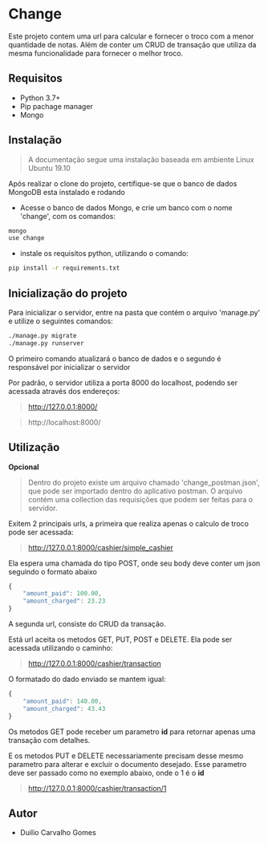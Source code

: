 # Change

Este projeto contem uma url para calcular e fornecer o troco com a menor quantidade de notas.
Além de conter um CRUD de transação que utiliza da mesma funcionalidade para fornecer o melhor troco.

## Requisitos

- Python 3.7+
- Pip pachage manager
- Mongo

## Instalação

> A documentação segue uma instalação baseada em ambiente Linux Ubuntu 19.10

Após realizar o clone do projeto, certifique-se que o banco de dados MongoDB esta instalado e rodando

- Acesse o banco de dados Mongo, e crie um banco com o nome 'change', com os comandos:
```bash
mongo
use change
``` 

- instale os requisitos python, utilizando o comando:
```bash
pip install -r requirements.txt
```

## Inicialização do projeto

Para inicializar o servidor, entre na pasta que contém o arquivo 'manage.py' e utilize o seguintes comandos:

```bash
./manage.py migrate
./manage.py runserver
```

O primeiro comando atualizará o banco de dados e o segundo é responsável por inicializar o servidor

Por padrão, o servidor utiliza a porta 8000 do localhost, podendo ser acessada através dos endereços:

> http://127.0.0.1:8000/

> http://localhost:8000/


## Utilização

**Opcional**

> Dentro do projeto existe um arquivo chamado 'change_postman.json', 
que pode ser importado dentro do aplicativo postman.
O arquivo contém uma collection das requisições que podem ser feitas para o servidor.


Exitem 2 principais urls, a primeira que realiza apenas o calculo de troco pode ser acessada:

> http://127.0.0.1:8000/cashier/simple_cashier

Ela espera uma chamada do tipo POST, onde seu body deve conter um json seguindo o formato abaixo

```javascript
{
    "amount_paid": 100.00,
    "amount_charged": 23.23
}
```

A segunda url, consiste do CRUD da transação.
 
 Está url aceita os metodos GET, PUT, POST e DELETE.
 Ela pode ser acessada utilizando o caminho:
 
> http://127.0.0.1:8000/cashier/transaction

O formatado do dado enviado se mantem igual:

```javascript
{
    "amount_paid": 140.00,
    "amount_charged": 43.43
}
```

Os metodos GET pode receber um parametro **id** para retornar apenas uma transação com detalhes.

E os metodos PUT e DELETE necessariamente precisam desse mesmo parametro para alterar e excluir o documento desejado.
Esse parametro deve ser passado como no exemplo abaixo, onde o 1 é o **id**

> http://127.0.0.1:8000/cashier/transaction/1




## Autor
- Duilio Carvalho Gomes
